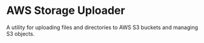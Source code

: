 # AWS Storage Uploader

A utility for uploading files and directories to AWS S3 buckets and managing S3 objects.

